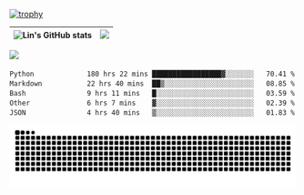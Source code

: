 [![trophy](https://github-profile-trophy.vercel.app/?username=ocss884&column=7)](https://github.com/ocss884)

| ![Lin's GitHub stats](https://github-readme-stats.vercel.app/api?username=ocss884&show_icons=true&hide_border=True&count_private=true) | ![](https://github-readme-streak-stats.herokuapp.com?user=ocss884&hide_border=true&date_format=M%20j%5B%2C%20Y%5D&ring=7EDDCF&fire=7EDDCF") |
| ------------------------------------------------------------ | ------------------------------------------------------------ |

![](https://komarev.com/ghpvc/?username=ocss884&color=brightgreen)

<!--START_SECTION:waka-->

```txt
Python             180 hrs 22 mins █████████████████▓░░░░░░░   70.41 %
Markdown           22 hrs 40 mins  ██▒░░░░░░░░░░░░░░░░░░░░░░   08.85 %
Bash               9 hrs 11 mins   █░░░░░░░░░░░░░░░░░░░░░░░░   03.59 %
Other              6 hrs 7 mins    ▓░░░░░░░░░░░░░░░░░░░░░░░░   02.39 %
JSON               4 hrs 40 mins   ▒░░░░░░░░░░░░░░░░░░░░░░░░   01.83 %
```

<!--END_SECTION:waka-->

<p align="center">
   <img src="https://github.com/ocss884/ocss884/blob/output/github-snake.svg" alt="snake">
</p>
